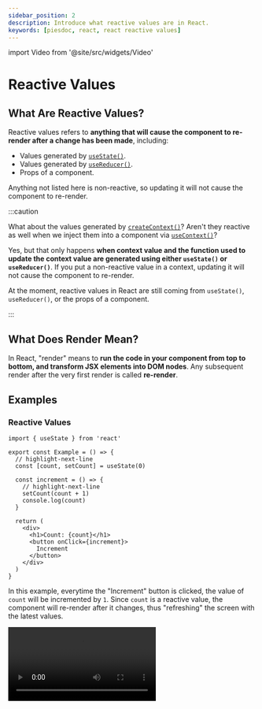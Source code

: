 ```yaml
---
sidebar_position: 2
description: Introduce what reactive values are in React.
keywords: [piesdoc, react, react reactive values]
---
```


import Video from '@site/src/widgets/Video'

# Reactive Values

## What Are Reactive Values?

Reactive values refers to **anything that will cause the component to re-render after a change has been made**, including:

- Values generated by [`useState()`](./use-state).
- Values generated by [`useReducer()`](https://beta.reactjs.org/apis/react/useReducer).
- Props of a component.

Anything not listed here is non-reactive, so updating it will not cause the component to re-render.

:::caution

What about the values generated by [`createContext()`](https://beta.reactjs.org/reference/react/createContext#createcontext)? Aren't they reactive as well when we inject them into a component via [`useContext()`](https://beta.reactjs.org/reference/react/useContext#usecontext)?

Yes, but that only happens **when context value and the function used to update the context value are generated using either `useState()` or `useReducer()`**. If you put a non-reactive value in a context, updating it will not cause the component to re-render.

At the moment, reactive values in React are still coming from `useState()`, `useReducer()`, or the props of a component.

:::

## What Does Render Mean?

In React, "render" means to **run the code in your component from top to bottom, and transform JSX elements into DOM nodes**. Any subsequent render after the very first render is called **re-render**.

## Examples

### Reactive Values

```tsx showLineNumbers
import { useState } from 'react'

export const Example = () => {
  // highlight-next-line
  const [count, setCount] = useState(0)

  const increment = () => {
    // highlight-next-line
    setCount(count + 1)
    console.log(count)
  }

  return (
    <div>
      <h1>Count: {count}</h1>
      <button onClick={increment}>
        Increment
      </button>
    </div>
  )
}
```

In this example, everytime the "Increment" button is clicked, the value of `count` will be incremented by `1`. Since `count` is a reactive value, the component will re-render after it changes, thus "refreshing" the screen with the latest values.

<Video src="/video/react/reactive-values_reactive.mov" />

However, you may have noticed that the value displayed in the console is always different from the value displayed on the screen. Good news is, this is not a bug, but it does confuse everyone! We'll explain this when we get to [Component Rendering](./component-rendering), just don't worry about it now.

Also, it's okay if you have no idea what does [`useState()`](./use-state) do. Just keep in mind that changing reactive values will cause the component to re-render and you're good to go!

### Non-reactive Values

```tsx showLineNumbers
import { useState } from 'react'

// highlight-next-line
let count = 0

export const Example = () => {
  const increment = () => {
    // highlight-next-line
    count++
    console.log(count)
  }

  return (
    <div>
      <div>
        <h1>Count: {count}</h1>
        <button onClick={increment}>
          Increment
        </button>
      </div>
    </div>
  )
}
```

<Video src="/video/react/reactive-values_non-reactive.mov" />

In this example, everytime the "Increment" button is clicked, the value of `count` will be incremented by 1. However, since `count` is a **not-reactive** value, updating it will **not** cause the component to re-render, no matter how many times `count` changes.

But be careful, this does not mean the changes of a non-reactive value will never be reflected on the screen! Let's take a look at the following example:

```tsx showLineNumbers
import { useState } from 'react'

// highlight-next-line
let age = 0

export const Example = () => {
  // highlight-next-line
  const [count, setCount] = useState(0)

  const incrementCount = () => {
    // highlight-next-line
    setCount(count + 1)
  }

  const incrementAge = () => {
    // highlight-next-line
    age++
  }

  return (
    <div>
      <div>
        <h1>Count: {count}</h1>
        <button onClick={incrementCount}>Increment Count</button>
      </div>
      <div>
        <h1>Age: {age}</h1>
        <button onClick={incrementAge}>Increment Age</button>
      </div>
    </div>
  )
}
```

<Video src="/video/react/reactive-values_both.mov" height="300px" />

In this example, `count` is a reactive value, while `age` is a non-reactive value. Thus:

- Clicking "Increment Count" will update the value of `count`, and the component will re-render.
- Clicking "Increment Age" will update the value of `age`, but the component will **not** re-render.

This is why in the above video, nothing seemed to happen when we clicked "Increment Age" for three times, but the screen suddenly went from `Age: 0` to `Age: 3` after "Increment Count" is clicked, which is confusing.

## When to Make a Variable Reactive

To avoid the problem we see above, we have to be careful when declaring variables. A simple rule of thumb would be:

- Make it a reactive when the value **will change**, and **users must be informed of this change on the screen**.
- Otherwise just make it a non-reactive.
